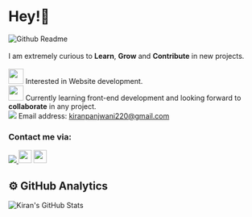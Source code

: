 <h1>Hey!👋 </h1>

![Github Readme](https://user-images.githubusercontent.com/90326051/163649769-693ba062-e66d-4455-976f-2a8f9f3e8d28.jpg)
<br><br>I am extremely curious to <b>Learn</b>, <b>Grow</b> and <b>Contribute</b> in new projects. <br><br>
<img src="https://img.icons8.com/ios-filled/50/000000/depression.png" width= "30px"/> Interested in Website development.<br>
<img src="https://img.icons8.com/external-glyph-zulfa-mahendra/48/000000/external-learning-deep-learning-glyph-zulfa-mahendra.png" width= "30"/> Currently learning front-end development and looking forward to <b>collaborate</b> in any project. <br>
<img src="https://img.icons8.com/ios-glyphs/30/000000/email-document.png"/> Email address: kiranpanjwani220@gmail.com <br>

<h3><b>Contact me via: </b></h3>
<a href="https://www.linkedin.com/in/kiran-panjwani-20621k318/"><img src="https://img.icons8.com/ios-glyphs/30/000000/linkedin.png"/> </a> <a href="https://twitter.com/KIRANPANJWANI7?t=3SlrdeoIF-cEzwKNeSS9vw&s=09" ><img src="https://img.icons8.com/ios-filled/50/000000/twitter.png" width="26px"/></a> <a href="https://github.com/KiranAminPanjwani" ><img src="https://img.icons8.com/ios-filled/50/000000/github.png" width="26px"/></a> 

<br>


⚙️ GitHub Analytics 
---
![Kiran's GitHub Stats](https://github-readme-stats.vercel.app/api?username=KiranAminPanjwani&show_icons=true&theme=dark)





